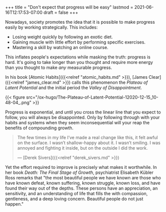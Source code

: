 +++
title = "Don't expect that progress will be easy"
lastmod = 2021-06-16T12:17:53-07:00
draft = false
+++

Nowadays, society promotes the idea that it is possible to make progress easily by working strategically. This includes:

-   Losing weight quickly by following an exotic diet.
-   Gaining muscle with little effort by performing specific exercises.
-   Mastering a skill by watching an online course.

This inflates people's expectations while masking the truth: progress is hard. It's going to take longer than you thought and require more energy than you thought to make _any_ measurable progress.

In his book [Atomic Habits]({{<relref "atomic_habits.md" >}}), [James Clear]({{<relref "james_clear.md" >}}) calls this phenomenon the _Plateau of Latent Potential_ and the initial period the _Valley of Disappointment_.

{{< figure src="/ox-hugo/The-Plateau-of-Latent-Potential-12020-12-15_10-48-04_.png" >}}

Progress is exponential, and until you cross the linear line that you expect to follow, you will always be disappointed. Only by following through with your habits and systems when they seem inconsequential will your reap the benefits of compounding growth.

> The few times in my life I’ve made a real change like this, it felt awful on the surface. I wasn’t shallow-happy about it. I wasn’t smiling. I was annoyed and fighting it inside, but on the outside I did the work.
>
> — [Derek Sivers]({{<relref "derek_sivers.md" >}})

Yet the effort required to improve is precisely what makes it worthwhile. In her book _Death: The Final Stage of Growth_, psychiatrist Elisabeth Kübler Ross remarks that "the most beautiful people we have known are those who have known defeat, known suffering, known struggle, known loss, and have found their way out of the depths. These persons have an appreciation, an sensitivity, and an understanding of life that fills the with compassion, gentleness, and a deep loving concern. Beautiful people do not just happen."